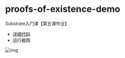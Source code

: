 # proofs-of-existence-demo

Substrate入门课【第五课作业】

- [详细代码](pallets/poe/src/lib.rs )
- 运行截图
  
 ![img](test_pic.png)
